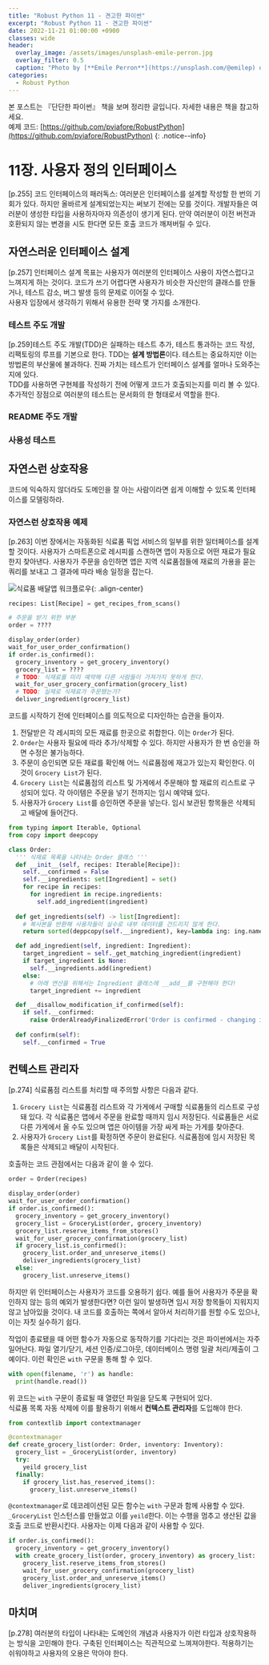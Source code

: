 ```yaml
---
title: "Robust Python 11 - 견고한 파이썬"
excerpt: "Robust Python 11 - 견고한 파이썬"
date: 2022-11-21 01:00:00 +0900
classes: wide
header:
  overlay_image: /assets/images/unsplash-emile-perron.jpg
  overlay_filter: 0.5
  caption: "Photo by [**Emile Perron**](https://unsplash.com/@emilep) on [**Unsplash**](https://unsplash.com/)"
categories:
  - Robust Python
---
```


본 포스트는 『단단한 파이썬』 책을 보며 정리한 글입니다. 자세한 내용은 책을 참고하세요.  
예제 코드: [https://github.com/pviafore/RobustPython](https://github.com/pviafore/RobustPython)
{: .notice--info}


# 11장. 사용자 정의 인터페이스

[p.255] 코드 인터페이스의 패러독스: 여러분은 인터페이스를 설계할 작성할 한 번의 기회가 있다. 하지만 올바르게 설계되었는지는 써보기 전에는 모를 것이다.
개발자들은 여러분이 생성한 타입을 사용하자마자 의존성이 생기게 된다. 만약 여러분이 이전 버전과 호환되지 않는 변경을 시도 한다면 모든 호출 코드가 깨져버릴 수 있다.

## 자연스러운 인터페이스 설계
[p.257] 인터페이스 설계 목표는 사용자가 여러분의 인터페이스 사용이 자연스럽다고 느껴지게 하는 것이다. 코드가 쓰기 어렵다면 사용자가 비슷한 자신만의 클래스를 만들거나, 테스트 감소, 버그 발생 등의 문제로 이어질 수 있다.  
사용자 입장에서 생각하기 위해서 유용한 전략 몇 가지를 소개한다.
### 테스트 주도 개발

[p.259]테스트 주도 개발(TDD)은 실패하는 테스트 추가, 테스트 통과하는 코드 작성, 리팩토링의 루프를 기본으로 한다. TDD는 **설계 방법론**이다. 테스트는 중요하지만 이는 방법론의 부산물에 불과하다. 진짜 가치는 테스트가 인터페이스 설계를 얼마나 도와주는지에 있다.  
TDD를 사용하면 구현체를 작성하기 전에 어떻게 코드가 호출되는지를 미리 볼 수 있다.  
추가적인 장점으로 여러분의 테스트는 문서화의 한 형태로서 역할을 한다. 

### README 주도 개발

### 사용성 테스트

## 자연스런 상호작용

코드에 익숙하지 않더라도 도메인을 잘 아는 사람이라면 쉽게 이해할 수 있도록 인터페이스를 모델링하라.

### 자연스런 상호작용 예제

[p.263] 이번 장에서는 자동화된 식료품 픽업 서비스의 일부를 위한 일터페이스를 설계할 것이다. 사용자가 스마트폰으로 레시피를 스캔하면 앱이 자동으로 어떤 재료가 필요한지 찾아낸다. 사용자가 주문을 승인하면 앱은 지역 식료품점들에 재료의 가용을 묻는 쿼리를 보내고 그 결과에 따라 배송 일정을 잡는다.

![식료품 배달앱 워크플로우]({{site.baseurl}}/assets/images/2022-11-21-robust-python-11.drawio.svg){: .align-center}


```python
recipes: List[Recipe] = get_recipes_from_scans()

# 주문을 받기 위한 부분
order = ????

display_order(order)
wait_for_user_order_confirmation()
if order.is_confirmed():
  grocery_inventory = get_grocery_inventory()
  grocery_list = ????
  # TODO: 식재료를 미리 예약해 다른 사람들이 가져가지 못하게 한다.
  wait_for_user_grocery_confirmation(grocery_list)
  # TODO: 실제로 식재료가 주문됐는가?
  deliver_ingredient(grocery_list)
```

코드를 시작하기 전에 인터페이스를 의도적으로 디자인하는 습관을 들이자. 

1. 전달받은 각 레시피의 모든 재료를 한곳으로 취합한다. 이는 `Order`가 된다.
2. `Order`는 사용자 필요에 따라 추가/삭제할 수 있다. 하지만 사용자가 한 번 승인을 하면 수정은 불가능하다.
3. 주문이 승인되면 모든 재료를 확인해 어느 식료품점에 재고가 있는지 확인한다. 이것이 `Grocery List`가 된다.
4. `Grocery List`는 식료품점의 리스트 및 가게에서 주문해야 할 재료의 리스트로 구성되어 있다. 각 아이템은 주문을 넣기 전까지는 임시 예약돼 있다. 
5. 사용자가 `Grocery List`를 승인하면 주문을 넣는다. 임시 보관된 항목들은 삭제되고 배달에 들어간다.

```python
from typing import Iterable, Optional
from copy import deepcopy

class Order:
  ''' 식재료 목록을 나타내는 Order 클래스 '''
  def __init__(self, recipes: Iterable[Recipe]):
    self.__confirmed = False
    self.__ingredients: set[Ingredient] = set()
    for recipe in recipes:
      for ingredient in recipe.ingredients:
        self.add_ingredient(ingredient)
  
  def get_ingredients(self) -> list[Ingredient]:
    # 복사본을 반환해 사용자들이 실수로 내부 데이터를 건드리지 않게 한다.
    return sorted(deppcopy(self.__ingredient), key=lambda ing: ing.name)

  def add_ingredient(self, ingredient: Ingredient):
    target_ingredient = self._get_matching_ingredient(ingredient)
    if target_ingredient is None:
      self.__ingredients.add(ingredient)
    else:
      # 아래 연산을 위해서는 Ingredient 클래스에 __add__를 구현해야 한다!
      target_ingredient += ingredient

  def __disallow_modification_if_confirmed(self):
    if self.__confirmed:
      raise OrderAlreadyFinalizedError('Order is confirmed - changing it is not allowed')
    
  def confirm(self):
    self.__confirmed = True
```

## 컨텍스트 관리자

[p.274] 식료품점 리스트를 처리할 때 주의할 사항은 다음과 같다.
1. `Grocery List`는 식료품점 리스트와 각 가게에서 구매할 식료품들의 리스트로 구성돼 있다. 각 식료품은 앱에서 주문을 완료할 때까지 임시 저장된다. 식료품들은 서로 다른 가게에서 올 수도 있으며 앱은 아이템을 가장 싸게 파는 가게를 찾아준다.
2. 사용자가 `Grocery List`를 확정하면 주문이 완료된다. 식료품점에 임시 저장된 목록들은 삭제되고 배달이 시작된다.

호출하는 코드 관점에서는 다음과 같이 쓸 수 있다.
```python
order = Order(recipes)

display_order(order)
wait_for_user_order_confirmation()
if order.is_confirmed():
  grocery_inventory = get_grocery_inventory()
  grocery_list = GroceryList(order, grocery_inventory)
  grocery_list.reserve_items_from_stores()
  wait_for_user_grocery_confirmation(grocery_list)
  if grocery_list.is_confirmed():
    grocery_list.order_and_unreserve_items()
    deliver_ingredients(grocery_list)
  else:
    grocery_list.unreserve_items()
```
하지만 위 인터페이스는 사용자가 코드를 오용하기 쉽다. 예를 들어 사용자가 주문을 확인하지 않는 등의 예외가 발생한다면? 이런 일이 발생하면 임시 저장 항목들이 지워지지 않고 남아있을 것이다. 내 코드를 호출하는 쪽에서 알아서 처리하기를 원할 수도 있으나, 이는 자칫 실수하기 쉽다.  

작업이 종료됐을 때 어떤 함수가 자동으로 동작하기를 기다리는 것은 파이썬에서는 자주 일어난다. 파일 열기/닫기, 세션 인증/로그아웃, 데이터베이스 명령 일괄 처리/제출이 그 예이다. 이런 확인은 `with` 구문을 통해 할 수 있다.

```python
with open(filename, 'r') as handle:
  print(handle.read())
```
위 코드는 `with` 구문이 종료될 때 열렸던 파일을 닫도록 구현되어 있다.  
식료품 목록 자동 삭제에 이를 활용하기 위해서 **컨텍스트 관리자**를 도입해야 한다.

```python
from contextlib import contextmanager

@contextmanager
def create_grocery_list(order: Order, inventory: Inventory):
  grocery_list = _GroceryList(order, inventory)
  try:
    yeild grocery_list
  finally:
    if grocery_list.has_reserved_items():
      grocery_list.unreserve_items()
```

`@contextmanager`로 데코레이션된 모든 함수는 `with` 구문과 함께 사용할 수 있다. `_GroceryList` 인스턴스를 만들었고 이를 `yeild`한다. 이는 수행을 멈추고 생산된 값을 호출 코드로 반환시킨다. 사용자는 이제 다음과 같이 사용할 수 있다.

```python
if order.is_confirmed():
  grocery_inventory = get_grocery_inventory()
  with create_grocery_list(order, grocery_inventory) as grocery_list:
    grocery_list.reserve_items_from_stores()
    wait_for_user_grocery_confirmation(grocery_list)  
    grocery_list.order_and_unreserve_items()
    deliver_ingredients(grocery_list)
```

## 마치며
[p.278] 여러분의 타입이 나타내는 도메인의 개념과 사용자가 이런 타입과 상호작용하는 방식을 고민해야 한다. 구축된 인터페이스는 직관적으로 느껴져야한다. 적용하기는 쉬워야하고 사용자의 오용은 막아야 한다.
